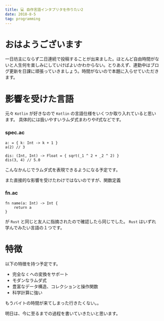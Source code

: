 ```yaml
---
title: 💻 自作言語インタプリタを作りたい2
date: 2018-8-5
tag: programming
---
```


# おはようございます
一日坊主にならず二日連続で投稿することが出来ました。ほとんど自由時間がないと人生何を楽しみにしていけばよいかわからない。とりあえず、連勤中はブログ更新を日課に頑張っていきましょう。時間がないので本題に入らせていただきます。

# 影響を受けた言語
元々 `Kotlin` が好きなので `Kotlin` の言語仕様をいくつか取り入れていると思います。
具体的には扱いやすいラムダ式まわりやif式などです。

### spec.ac
```
a: = { k: Int -> k + 1 }
a(2) // 3

dis: (Int, Int) -> Float = { sqrt(_1 ^ 2 + _2 ^ 2) }
dis(3, 4) // 5.0
```

こんなかんじでラムダ式を表現できるようになる予定です。

また直接的な影響を受けたわけではないのですが、関数定義

### fn.ac
```
fn name(a: Int) -> Int {
    return a
}
```

が `Rust` と同じと友人に指摘されたので確認したら同じでした。 `Rust` はいずれ学んでみたい言語の１つです。

# 特徴
以下の特徴を持つ予定です。

* 完全な `C` への変換をサポート
* モダンなラムダ式
* 豊富なデータ構造、コレクションと操作関数
* 科学計算に強い

もうバイトの時間が来てしまった行きたくない。。

明日は、今に至るまでの過程を書いていきたいと思います。